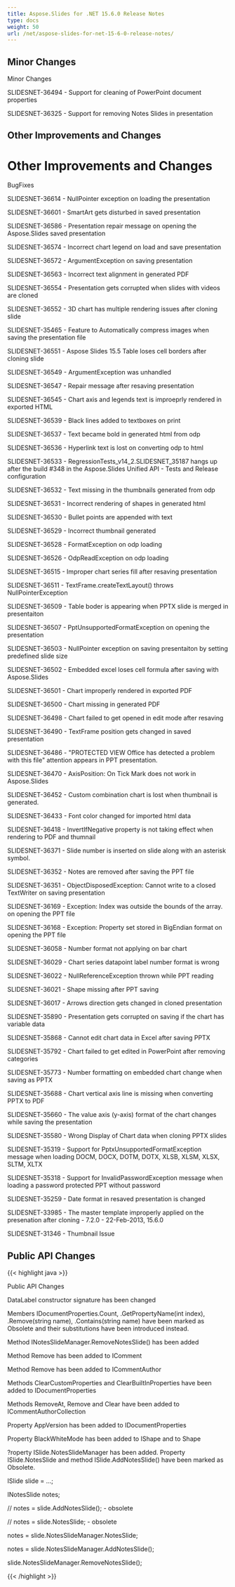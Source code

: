 ```yaml
---
title: Aspose.Slides for .NET 15.6.0 Release Notes
type: docs
weight: 50
url: /net/aspose-slides-for-net-15-6-0-release-notes/
---
```


## **Minor Changes**
Minor Changes

SLIDESNET-36494 - Support for cleaning of PowerPoint document properties

SLIDESNET-36325 - Support for removing Notes Slides in presentation
## **Other Improvements and Changes**
# **Other Improvements and Changes**
BugFixes

SLIDESNET-36614 - NullPointer exception on loading the presentation

SLIDESNET-36601 - SmartArt gets disturbed in saved presentation

SLIDESNET-36586 - Presentation repair message on opening the Aspose.Slides saved presentation

SLIDESNET-36574 - Incorrect chart legend on load and save presentation

SLIDESNET-36572 - ArgumentException on saving presentation

SLIDESNET-36563 - Incorrect text alignment in generated PDF

SLIDESNET-36554 - Presentation gets corrupted when slides with videos are cloned

SLIDESNET-36552 - 3D chart has multiple rendering issues after cloning slide

SLIDESNET-35465 - Feature to Automatically compress images when saving the presentation file

SLIDESNET-36551 - Aspose Slides 15.5 Table loses cell borders after cloning slide

SLIDESNET-36549 - ArgumentException was unhandled

SLIDESNET-36547 - Repair message after resaving presentation

SLIDESNET-36545 - Chart axis and legends text is improeprly rendered in exported HTML

SLIDESNET-36539 - Black lines added to textboxes on print

SLIDESNET-36537 - Text became bold in generated html from odp

SLIDESNET-36536 - Hyperlink text is lost on converting odp to html

SLIDESNET-36533 - RegressionTests_v14_2.SLIDESNET_35187 hangs up after the build #348 in the Aspose.Slides Unified API - Tests and Release configuration

SLIDESNET-36532 - Text missing in the thumbnails generated from odp

SLIDESNET-36531 - Incorrect rendering of shapes in generated html

SLIDESNET-36530 - Bullet points are appended with text

SLIDESNET-36529 - Incorrect thumbnail generated

SLIDESNET-36528 - FormatException on odp loading

SLIDESNET-36526 - OdpReadException on odp loading

SLIDESNET-36515 - Improper chart series fill after resaving presentation

SLIDESNET-36511 - TextFrame.createTextLayout() throws NullPointerException

SLIDESNET-36509 - Table boder is appearing when PPTX slide is merged in presentaiton

SLIDESNET-36507 - PptUnsupportedFormatException on opening the presentation

SLIDESNET-36503 - NullPointer exception on saving presentaiton by setting predefined slide size

SLIDESNET-36502 - Embedded excel loses cell formula after saving with Aspose.Slides

SLIDESNET-36501 - Chart improperly rendered in exported PDF

SLIDESNET-36500 - Chart missing in generated PDF

SLIDESNET-36498 - Chart failed to get opened in edit mode after resaving

SLIDESNET-36490 - TextFrame position gets changed in saved presentation

SLIDESNET-36486 - "PROTECTED VIEW Office has detected a problem with this file" attention appears in PPT presentation.

SLIDESNET-36470 - AxisPosition: On Tick Mark does not work in Aspose.Slides

SLIDESNET-36452 - Custom combination chart is lost when thumbnail is generated.

SLIDESNET-36433 - Font color changed for imported html data

SLIDESNET-36418 - InvertIfNegative property is not taking effect when rendering to PDF and thumnail

SLIDESNET-36371 - Slide number is inserted on slide along with an asterisk symbol.

SLIDESNET-36352 - Notes are removed after saving the PPT file

SLIDESNET-36351 - ObjectDisposedException: Cannot write to a closed TextWriter on saving presentation

SLIDESNET-36169 - Exception: Index was outside the bounds of the array. on opening the PPT file

SLIDESNET-36168 - Exception: Property set stored in BigEndian format on opening the PPT file

SLIDESNET-36058 - Number format not applying on bar chart

SLIDESNET-36029 - Chart series datapoint label number format is wrong

SLIDESNET-36022 - NullReferenceException thrown while PPT reading

SLIDESNET-36021 - Shape missing after PPT saving

SLIDESNET-36017 - Arrows direction gets changed in cloned presentation

SLIDESNET-35890 - Presentation gets corrupted on saving if the chart has variable data

SLIDESNET-35868 - Cannot edit chart data in Excel after saving PPTX

SLIDESNET-35792 - Chart failed to get edited in PowerPoint after removing categories

SLIDESNET-35773 - Number formatting on embedded chart change when saving as PPTX

SLIDESNET-35688 - Chart vertical axis line is missing when converting PPTX to PDF

SLIDESNET-35660 - The value axis (y-axis) format of the chart changes while saving the presentation

SLIDESNET-35580 - Wrong Display of Chart data when cloning PPTX slides

SLIDESNET-35319 - Support for PptxUnsupportedFormatException message when loading DOCM, DOCX, DOTM, DOTX, XLSB, XLSM, XLSX, SLTM, XLTX

SLIDESNET-35318 - Support for InvalidPasswordException message when loading a password protected PPT without password

SLIDESNET-35259 - Date format in resaved presentation is changed

SLIDESNET-33985 - The master template improperly applied on the presenation after cloning - 7.2.0 - 22-Feb-2013, 15.6.0

SLIDESNET-31346 - Thumbnail Issue
## **Public API Changes**
{{< highlight java >}}



Public API Changes

DataLabel constructor signature has been changed

Members IDocumentProperties.Count, .GetPropertyName(int index), .Remove(string name), .Contains(string name) have been marked as Obsolete and their substitutions have been introduced instead.

Method INotesSlideManager.RemoveNotesSlide() has been added

Method Remove has been added to IComment

Method Remove has been added to ICommentAuthor

Methods ClearCustomProperties and ClearBuiltInProperties have been added to IDocumentProperties

Methods RemoveAt, Remove and Clear have been added to ICommentAuthorCollection

Property AppVersion has been added to IDocumentProperties

Property BlackWhiteMode has been added to IShape and to Shape

?roperty ISlide.NotesSlideManager has been added. Property ISlide.NotesSlide and method ISlide.AddNotesSlide() have been marked as Obsolete.

ISlide slide = ...;


INotesSlide notes;


// notes = slide.AddNotesSlide(); - obsolete


// notes = slide.NotesSlide; - obsolete


notes = slide.NotesSlideManager.NotesSlide;


notes = slide.NotesSlideManager.AddNotesSlide();


slide.NotesSlideManager.RemoveNotesSlide();

{{< /highlight >}}
